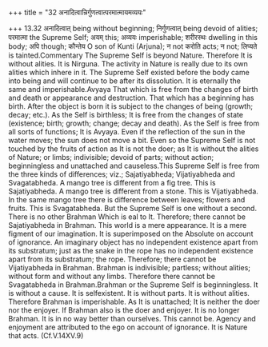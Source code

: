 +++
title = "32 अनादित्वान्निर्गुणत्वात्परमात्मायमव्ययः"

+++
13.32 अनादित्वात् being without beginning; निर्गुणत्वात् being devoid of
alities; परमात्मा the Supreme Self; अयम् this; अव्ययः imperishable;
शरीरस्थः dwelling in this body; अपि though; कौन्तेय O son of Kunti
(Arjuna); न not करोति acts; न not; लिप्यते is tainted.Commentary The
Supreme Self is beyond Nature. Therefore It is without alities. It is
Nirguna. The activity in Nature is really due to its own alities which
inhere in it. The Supreme Self existed before the body came into being
and will continue to be after its dissolution. It is eternally the same
and imperishable.Avyaya That which is free from the changes of birth and
death or appearance and destruction. That which has a beginning has
birth. After the object is born it is subject to the changes of being
(growth; decay; etc.). As the Self is birthless; It is free from the
changes of state (existence; birth; growth; change; decay and death). As
the Self is free from all sorts of functions; It is Avyaya. Even if the
reflection of the sun in the water moves; the sun does not move a bit.
Even so the Supreme Self is not touched by the fruits of action as It is
not the doer; as It is without the alities of Nature; or limbs;
indivisible; devoid of parts; without action; beginningless and
unattached and causeless.This Supreme Self is free from the three kinds
of differences; viz.; Sajatiyabheda; Vijatiyabheda and Svagatabheda. A
mango tree is different from a fig tree. This is Sajatiyabheda. A mango
tree is different from a stone. This is Vijatiyabheda. In the same mango
tree there is difference between leaves; flowers and fruits. This is
Svagatabheda. But the Supreme Self is one without a second. There is no
other Brahman Which is eal to It. Therefore; there cannot be
Sajatiyabheda in Brahman. This world is a mere appearance. It is a mere
figment of our imagination. It is superimposed on the Absolute on
account of ignorance. An imaginary object has no independent existence
apart from its substratum; just as the snake in the rope has no
independent existence apart from its substratum; the rope. Therefore;
there cannot be Vijatiyabheda in Brahman. Brahman is indivisible;
partless; without alities; without form and without any limbs. Therefore
there cannot be Svagatabheda in Brahman.Brahman or the Supreme Self is
beginningless. It is without a cause. It is selfexistent. It is without
parts. It is without alities. Therefore Brahman is imperishable. As It
is unattached; It is neither the doer nor the enjoyer. If Brahman also
is the doer and enjoyer. It is no longer Brahman. It is in no way better
than ourselves. This cannot be. Agency and enjoyment are attributed to
the ego on account of ignorance. It is Nature that acts. (Cf.V.14XV.9)
